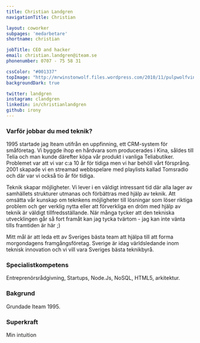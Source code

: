 ```yaml
---
title: Christian Landgren
navigationTitle: Christian

layout: coworker
subpages: 'medarbetare'
shortname: christian

jobTitle: CEO and hacker
email: christian.landgren@iteam.se
phonenumber: 0707 - 75 58 31

cssColor: "#001337"
topImage: "http://mrwinstonwolf.files.wordpress.com/2010/11/pulpwolfvincentjules1.jpg"
backgroundDark: true

twitter: landgren
instagram: clandgren
linkedin: in/christianlandgren
github: irony
---
```


### Varför jobbar du med teknik?
1995 startade jag Iteam utifrån en uppfinning, ett CRM-system för småföretag. Vi byggde ihop en hårdvara som producerades i Kina, såldes till Telia och man kunde därefter köpa vår produkt i vanliga Teliabutiker. Problemet var att vi var c:a 10 år för tidiga men vi har behöll vårt försprång. 2001 skapade vi en streamad webbspelare med playlists kallad Tomsradio och där var vi också tio år för tidiga.

Teknik skapar möjligheter. Vi lever i en väldigt intressant tid där alla lager av samhällets strukturer utmanas och förbättras med hjälp av teknik. Att omsätta vår kunskap om teknkens möjligheter till lösningar som löser riktiga problem och ger verklig nytta eller att förverkliga en dröm med hjälp av teknik är väldigt tillfredsställande. När många tycker att den tekniska utvecklingen går så fort framåt kan jag tycka tvärtom - jag kan inte vänta tills framtiden är här ;)

Mitt mål är att leda ett av Sveriges bästa team att hjälpa till att forma morgondagens framgångsföretag. Sverige är idag världsledande inom teknisk innovation och vi vill vara Sveriges bästa teknikbyrå.

### Specialistkompetens
Entreprenörsrådgivning, Startups, Node.Js, NoSQL, HTML5, arkitektur.

### Bakgrund
Grundade Iteam 1995.

### Superkraft
Min intuition